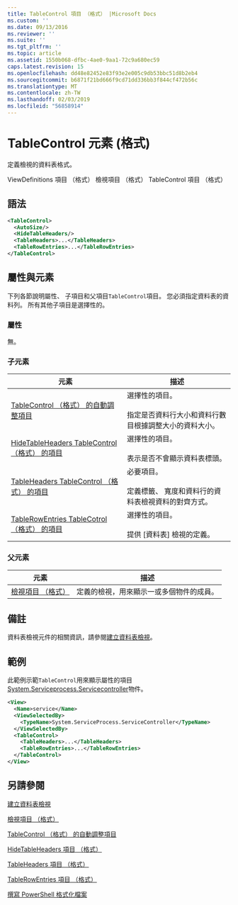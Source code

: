 ```yaml
---
title: TableControl 項目 （格式） |Microsoft Docs
ms.custom: ''
ms.date: 09/13/2016
ms.reviewer: ''
ms.suite: ''
ms.tgt_pltfrm: ''
ms.topic: article
ms.assetid: 1550b068-dfbc-4ae0-9aa1-72c9a680ec59
caps.latest.revision: 15
ms.openlocfilehash: dd48e82452e83f93e2e005c9db53bbc51d8b2eb4
ms.sourcegitcommit: b6871f21bd666f9cd71dd336bb3f844cf472b56c
ms.translationtype: MT
ms.contentlocale: zh-TW
ms.lasthandoff: 02/03/2019
ms.locfileid: "56858914"
---
```

# <a name="tablecontrol-element-format"></a>TableControl 元素 (格式)

定義檢視的資料表格式。

ViewDefinitions 項目 （格式） 檢視項目 （格式） TableControl 項目 （格式）

## <a name="syntax"></a>語法

```xml
<TableControl>
  <AutoSize/>
  <HideTableHeaders/>
  <TableHeaders>...</TableHeaders>
  <TableRowEntries>...</TableRowEntries>
</TableControl>

```

## <a name="attributes-and-elements"></a>屬性與元素

下列各節說明屬性、 子項目和父項目`TableControl`項目。 您必須指定資料表的資料列。 所有其他子項目是選擇性的。

### <a name="attributes"></a>屬性

無。

### <a name="child-elements"></a>子元素

|元素|描述|
|-------------|-----------------|
|[TableControl （格式） 的自動調整項目](./autosize-element-for-tablecontrol-format.md)|選擇性的項目。<br /><br /> 指定是否資料行大小和資料行數目根據調整大小的資料大小。|
|[HideTableHeaders TableControl （格式） 的項目](./hidetableheaders-element-format.md)|選擇性的項目。<br /><br /> 表示是否不會顯示資料表標頭。|
|[TableHeaders TableControl （格式） 的項目](./tableheaders-element-format.md)|必要項目。<br /><br /> 定義標籤、 寬度和資料行的資料表檢視資料的對齊方式。|
|[TableRowEntries TableCotrol （格式） 的項目](./tablerowentries-element-for-tablecontrol-format.md)|選擇性的項目。<br /><br /> 提供 [資料表] 檢視的定義。|

### <a name="parent-elements"></a>父元素

|元素|描述|
|-------------|-----------------|
|[檢視項目 （格式）](./view-element-format.md)|定義的檢視，用來顯示一或多個物件的成員。|

## <a name="remarks"></a>備註

資料表檢視元件的相關資訊，請參閱[建立資料表檢視](./creating-a-table-view.md)。

## <a name="example"></a>範例

此範例示範`TableControl`用來顯示屬性的項目[System.Serviceprocess.Servicecontroller](/dotnet/api/System.ServiceProcess.ServiceController)物件。

```xml
<View>
  <Name>service</Name>
  <ViewSelectedBy>
    <TypeName>System.ServiceProcess.ServiceController</TypeName>
  </ViewSelectedBy>
  <TableControl>
    <TableHeaders>...</TableHeaders>
    <TableRowEntries>...</TableRowEntries>
  </TableControl>
</View>

```

## <a name="see-also"></a>另請參閱

[建立資料表檢視](./creating-a-table-view.md)

[檢視項目 （格式）](./view-element-format.md)

[TableControl （格式） 的自動調整項目](./autosize-element-for-tablecontrol-format.md)

[HideTableHeaders 項目 （格式）](./hidetableheaders-element-format.md)

[TableHeaders 項目 （格式）](./tableheaders-element-format.md)

[TableRowEntries 項目 （格式）](./tablerowentries-element-for-tablecontrol-format.md)

[撰寫 PowerShell 格式化檔案](./writing-a-powershell-formatting-file.md)
